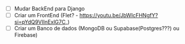 - [ ] Mudar BackEnd para Django
- [ ] Criar um FrontEnd (Flet? - https://youtu.be/JbWIcFHNgfY?si=pYdQ9VIInExlG7C_)
- [ ] Criar um Banco de dados (MongoDB ou Supabase(Postgres???) ou Firebase)
